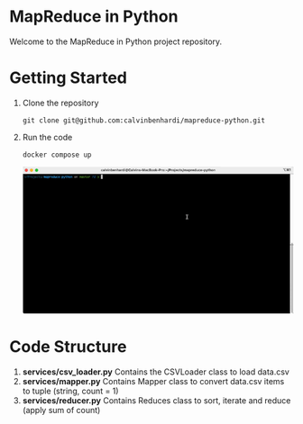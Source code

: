 # MapReduce in Python

Welcome to the MapReduce in Python project repository.

# Getting Started

1. Clone the repository

   ```
   git clone git@github.com:calvinbenhardi/mapreduce-python.git
   ```
2. Run the code

   ```
   docker compose up
   ```

   ![Demo](./docs/mapreduce-python.gif)

# Code Structure

1. **services/csv_loader.py** Contains the CSVLoader class to load data.csv
2. **services/mapper.py** Contains Mapper class to convert data.csv items to tuple (string, count = 1)
3. **services/reducer.py** Contains Reduces class to sort, iterate and reduce (apply sum of count)
